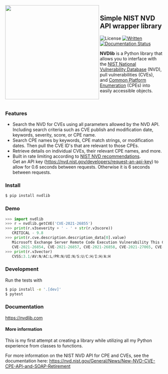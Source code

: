 
<img src="docs/source/logo.png" width=300 align=left>

## Simple NIST NVD API wrapper library

![License](https://img.shields.io/github/license/bradleeriley/nvdlib) 
[![Written](https://img.shields.io/badge/Python%203.8.3-https%3A%2F%2Fpypi.org%2Fproject%2Fnvdlib%2F-yellowgreen)](https://pypi.org/project/nvdlib/)
[![Documentation Status](https://readthedocs.org/projects/nvdlib/badge/?version=latest)](https://nvdlib.readthedocs.io/en/latest/?badge=latest)

**NVDlib** is a Python library that allows you to interface with the [NIST National Vulnerability Database](https://nvd.nist.gov/) (NVD), pull vulnerabilities (CVEs), and [Common Platform Enumeration](https://nvd.nist.gov/products/cpe) (CPEs) into easily accessible objects.

<br/>

### Features

- Search the NVD for CVEs using all parameters allowed by the NVD API. Including search criteria such as CVE publish and modification date, keywords, severity, score, or CPE name.
- Search CPE names by keywords, CPE match strings, or modification dates. Then pull the CVE ID's that are relevant to those CPEs. 
- Retrieve details on individual CVEs, their relevant CPE names, and more.
- Built in rate limiting according to [NIST NVD recommendations](https://nvd.nist.gov/developers). <br> Get an API key (https://nvd.nist.gov/developers/request-an-api-key) to allow for 0.6 seconds between requests. Otherwise it is 6 seconds between requests.

### Install
```bash
$ pip install nvdlib
```


### Demo
```python
>>> import nvdlib
>>> r = nvdlib.getCVE('CVE-2021-26855')
>>> print(r.v3severity + ' - ' + str(r.v3score))
   CRITICAL - 9.8
>>> print(r.cve.description.description_data[0].value)
   Microsoft Exchange Server Remote Code Execution Vulnerability This CVE ID is unique from CVE-2021-26412, 
   CVE-2021-26854, CVE-2021-26857, CVE-2021-26858, CVE-2021-27065, CVE-2021-27078.
>>> print(r.v3vector)
   CVSS:3.1/AV:N/AC:L/PR:N/UI:N/S:U/C:H/I:H/A:H 
```


### Development

Run the tests with

```bash
$ pip install -e '.[dev]'
$ pytest
```

### Documentation

https://nvdlib.com



#### More information

This is my first attempt at creating a library while utilizing all my Python experience from classes to functions.

For more information on the NIST NVD API for CPE and CVEs, see the documentation here: 
https://nvd.nist.gov/General/News/New-NVD-CVE-CPE-API-and-SOAP-Retirement
